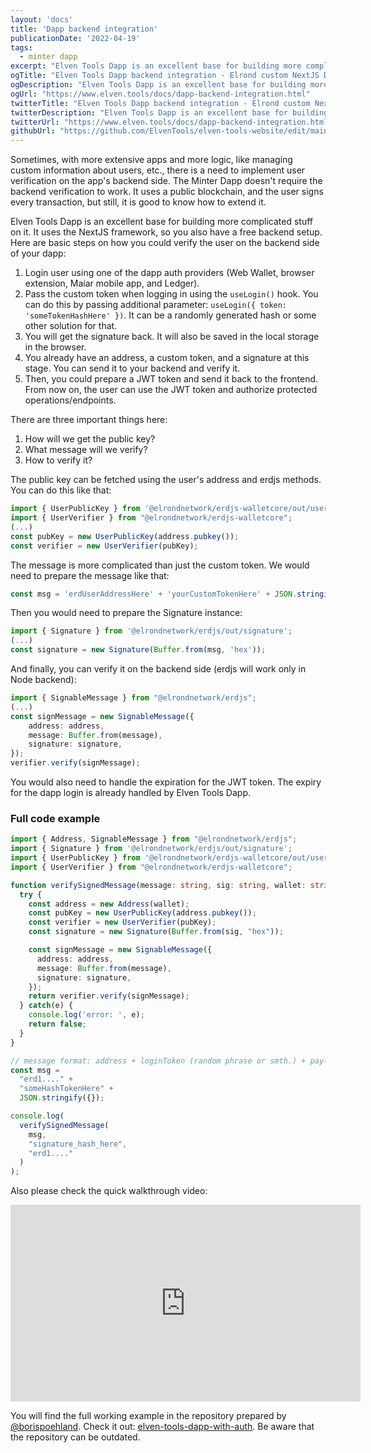 ```yaml
---
layout: 'docs'
title: 'Dapp backend integration'
publicationDate: '2022-04-19'
tags:
  - minter dapp
excerpt: "Elven Tools Dapp is an excellent base for building more complicated stuff on it. It uses the NextJS framework, so you also have a free backend setup."
ogTitle: "Elven Tools Dapp backend integration - Elrond custom NextJS Dapp"
ogDescription: "Elven Tools Dapp is an excellent base for building more complicated stuff on it. It uses the NextJS framework, so you also have a free backend setup."
ogUrl: "https://www.elven.tools/docs/dapp-backend-integration.html"
twitterTitle: "Elven Tools Dapp backend integration - Elrond custom NextJS Dapp"
twitterDescription: "Elven Tools Dapp is an excellent base for building more complicated stuff on it. It uses the NextJS framework, so you also have a free backend setup."
twitterUrl: "https://www.elven.tools/docs/dapp-backend-integration.html"
githubUrl: "https://github.com/ElvenTools/elven-tools-website/edit/main/src/docs/dapp-backend-integration.md"
---
```


Sometimes, with more extensive apps and more logic, like managing custom information about users, etc., there is a need to implement user verification on the app's backend side. The Minter Dapp doesn't require the backend verification to work. It uses a public blockchain, and the user signs every transaction, but still, it is good to know how to extend it.

Elven Tools Dapp is an excellent base for building more complicated stuff on it. It uses the NextJS framework, so you also have a free backend setup. Here are basic steps on how you could verify the user on the backend side of your dapp: 

1. Login user using one of the dapp auth providers (Web Wallet, browser extension, Maiar mobile app, and Ledger).
2. Pass the custom token when logging in using the `useLogin()` hook. You can do this by passing additional parameter: `useLogin({ token: 'someTokenHashHere' })`. It can be a randomly generated hash or some other solution for that.
3. You will get the signature back. It will also be saved in the local storage in the browser.
4. You already have an address, a custom token, and a signature at this stage. You can send it to your backend and verify it.
5. Then, you could prepare a JWT token and send it back to the frontend. From now on, the user can use the JWT token and authorize protected operations/endpoints.

There are three important things here:
1. How will we get the public key?
1. What message will we verify? 
2. How to verify it?

The public key can be fetched using the user's address and erdjs methods. You can do this like that: 

```typescript
import { UserPublicKey } from '@elrondnetwork/erdjs-walletcore/out/userKeys';
import { UserVerifier } from "@elrondnetwork/erdjs-walletcore";
(...)
const pubKey = new UserPublicKey(address.pubkey());
const verifier = new UserVerifier(pubKey);
```

The message is more complicated than just the custom token. We would need to prepare the message like that: 

```typescript
const msg = 'erdUserAddressHere' + 'yourCustomTokenHere' + JSON.stringify({});
```

Then you would need to prepare the Signature instance:

```typescript
import { Signature } from '@elrondnetwork/erdjs/out/signature';
(...)
const signature = new Signature(Buffer.from(msg, 'hex'));
```

And finally, you can verify it on the backend side (erdjs will work only in Node backend):

```typescript
import { SignableMessage } from "@elrondnetwork/erdjs";
(...)
const signMessage = new SignableMessage({
    address: address,
    message: Buffer.from(message),
    signature: signature,
});
verifier.verify(signMessage);
```

You would also need to handle the expiration for the JWT token. The expiry for the dapp login is already handled by Elven Tools Dapp.

### Full code example

```typescript
import { Address, SignableMessage } from "@elrondnetwork/erdjs";
import { Signature } from '@elrondnetwork/erdjs/out/signature';
import { UserPublicKey } from '@elrondnetwork/erdjs-walletcore/out/userKeys';
import { UserVerifier } from "@elrondnetwork/erdjs-walletcore";

function verifySignedMessage(message: string, sig: string, wallet: string) {
  try {
    const address = new Address(wallet);
    const pubKey = new UserPublicKey(address.pubkey());
    const verifier = new UserVerifier(pubKey);
    const signature = new Signature(Buffer.from(sig, "hex"));

    const signMessage = new SignableMessage({
      address: address,
      message: Buffer.from(message),
      signature: signature,
    });
    return verifier.verify(signMessage);
  } catch(e) {
    console.log('error: ', e);
    return false;
  }
}

// message format: address + loginToken (random phrase or smth.) + payload data, here empty
const msg =
  "erd1...." +
  "someHashTokenHere" +
  JSON.stringify({});

console.log(
  verifySignedMessage(
    msg,
    "signature_hash_here",
    "erd1...."
  )
);
```

Also please check the quick walkthrough video:

<div class="embeded-media-container">
  <iframe width="560" height="315" src="https://www.youtube.com/embed/e2ope5WgOuM" title="YouTube video player" frameborder="0" allow="accelerometer; autoplay; clipboard-write; encrypted-media; gyroscope; picture-in-picture" allowfullscreen></iframe>
</div>

You will find the full working example in the repository prepared by [@borispoehland](https://github.com/borispoehland). Check it out: [
elven-tools-dapp-with-auth](https://github.com/borispoehland/elven-tools-dapp-with-auth). Be aware that the repository can be outdated.
